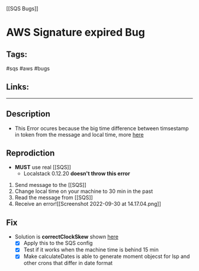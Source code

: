 [[SQS Bugs]]

# AWS Signature expired Bug

## Tags:
#sqs #aws #bugs 

## Links:

---

## Description
- This Error ocures because the big time difference between timsestamp in token from the message and local time, more [here](https://github.com/aws/aws-sdk-js/issues/1174)

## Reprodiction
- **MUST** use real [[SQS]]
	- Localstack 0.12.20 **doesn't throw this error**
1) Send message to the [[SQS]]
2) Change local time on your machine to 30 min in the past
3) Read the message from [[SQS]]
4) Receive an error![[Screenshot 2022-09-30 at 14.17.04.png]]

## Fix
- Solution is **correctClockSkew** shown [here](https://docs.aws.amazon.com/en_us/AWSJavaScriptSDK/latest/AWS/SQS.html)
	- [x] Apply this to the SQS config
	- [x] Test if it works when the machine time is behind 15 min
	- [x] Make calculateDates is able to generate moment objecst for lsp and other crons that differ in date format